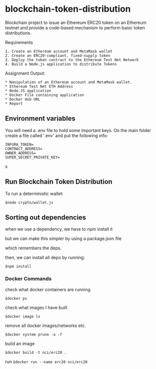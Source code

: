 # blockchain-token-distribution
Blockchain project to issue an Ethereum ERC20 token on an Ethereum testnet and provide a code-based mechanism to perform basic token distributions.


Requirements

    1. Create an Ethereum account and MetaMask wallet
    2. Create an ERC20-compliant, fixed-supply token
    3. Deploy the token contract to the Ethereum Test Net Network
    4. Build a Node.js application to distribute Tokens

Assignment Output:

    * Nanipulation of an Ethereum account and MetaMask wallet. 
    * Ethereum Test Net ETH Address
    * Node.JS application
    * Docker File containing application
    * Docker Hub URL
    * Report

## Environment variables ##

You will need a .env file to hold some important keys.
On the main folder create a file called '.env' and put the following info:

```
INFURA_TOKEN=
CONTRACT_ADDRESS=
OWNER_ADDRESS=
SUPER_SECRET_PRIVATE_KEY=
```
s
## Run Blockchain Token Distribution ##

To run a deterministic wallet:

```$node crypto/wallet.js```

## Sorting out dependencies ##

when we use a dependency, we have to npm install it

but we can make this simpler by using a package.json file

which remembers the deps.

then, we can install all deps by running:

```$npm install```


### Docker Commands ###

check what docker containers are running

```$docker ps```

check what images I have built

``` $docker image ls ```

remove all docker images/networks etc.

``` $docker system prune -a -f ```

build an image

``` $docker build -t nci/erc20 . ```

run 
``` $docker run --name erc20 nci/erc20 ```

